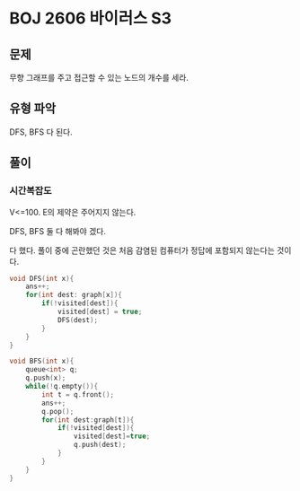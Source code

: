 # BOJ 2606 바이러스 S3

## 문제

무향 그래프를 주고 접근할 수 있는 노드의 개수를 세라.

## 유형 파악

DFS, BFS 다 된다.

## 풀이

### 시간복잡도

V<=100. E의 제약은 주어지지 않는다.

DFS, BFS 둘 다 해봐야 겠다.

다 했다. 풀이 중에 곤란했던 것은 처음 감염된 컴퓨터가 정답에 포함되지 않는다는 것이다.

```cpp
void DFS(int x){
    ans++;
    for(int dest: graph[x]){
        if(!visited[dest]){
            visited[dest] = true;
            DFS(dest);
        }
    }
}

void BFS(int x){
    queue<int> q;
    q.push(x);
    while(!q.empty()){
        int t = q.front();
        ans++;
        q.pop();
        for(int dest:graph[t]){
            if(!visited[dest]){
                visited[dest]=true;
                q.push(dest);
            }
        }
    }
}
```